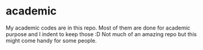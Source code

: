 # academic
My academic codes are in this repo. Most of them are done for academic purpose and I indent to keep those :D
Not much of an amazing repo but this might come handy for some people.
